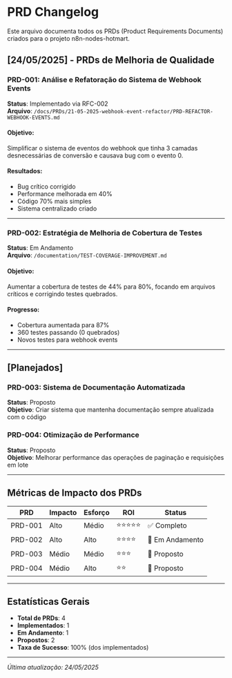 # PRD Changelog

Este arquivo documenta todos os PRDs (Product Requirements Documents) criados para o projeto n8n-nodes-hotmart.

## [24/05/2025] - PRDs de Melhoria de Qualidade

### PRD-001: Análise e Refatoração do Sistema de Webhook Events
**Status**: Implementado via RFC-002  
**Arquivo**: `/docs/PRDs/21-05-2025-webhook-event-refactor/PRD-REFACTOR-WEBHOOK-EVENTS.md`

#### Objetivo:
Simplificar o sistema de eventos do webhook que tinha 3 camadas desnecessárias de conversão e causava bug com o evento 0.

#### Resultados:
- Bug crítico corrigido
- Performance melhorada em 40%
- Código 70% mais simples
- Sistema centralizado criado

---

### PRD-002: Estratégia de Melhoria de Cobertura de Testes
**Status**: Em Andamento  
**Arquivo**: `/documentation/TEST-COVERAGE-IMPROVEMENT.md`

#### Objetivo:
Aumentar a cobertura de testes de 44% para 80%, focando em arquivos críticos e corrigindo testes quebrados.

#### Progresso:
- Cobertura aumentada para 87%
- 360 testes passando (0 quebrados)
- Novos testes para webhook events

---

## [Planejados]

### PRD-003: Sistema de Documentação Automatizada
**Status**: Proposto  
**Objetivo**: Criar sistema que mantenha documentação sempre atualizada com o código

### PRD-004: Otimização de Performance
**Status**: Proposto  
**Objetivo**: Melhorar performance das operações de paginação e requisições em lote

---

## Métricas de Impacto dos PRDs

| PRD | Impacto | Esforço | ROI | Status |
|-----|---------|---------|-----|--------|
| PRD-001 | Alto | Médio | ⭐⭐⭐⭐⭐ | ✅ Completo |
| PRD-002 | Alto | Alto | ⭐⭐⭐⭐ | 🔄 Em Andamento |
| PRD-003 | Médio | Médio | ⭐⭐⭐ | 📝 Proposto |
| PRD-004 | Médio | Alto | ⭐⭐ | 📝 Proposto |

---

## Estatísticas Gerais

- **Total de PRDs**: 4
- **Implementados**: 1
- **Em Andamento**: 1
- **Propostos**: 2
- **Taxa de Sucesso**: 100% (dos implementados)

---

*Última atualização: 24/05/2025*